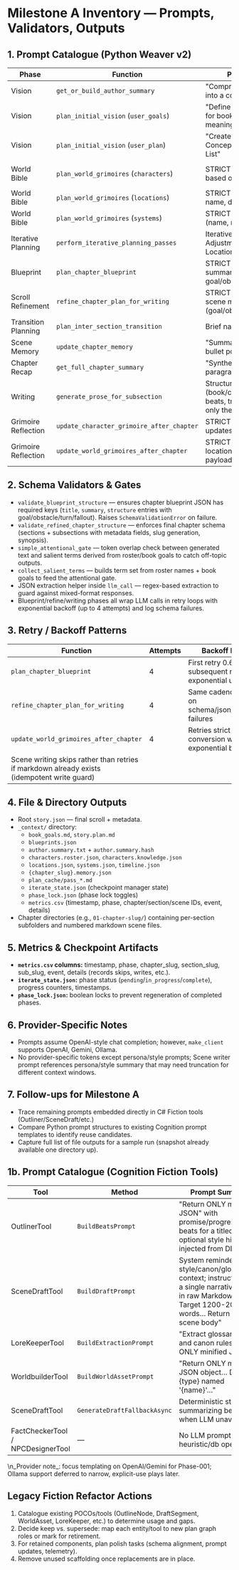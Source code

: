 ﻿# Milestone A Inventory — Prompts, Validators, Outputs

## 1. Prompt Catalogue (Python Weaver v2)

| Phase | Function | Purpose / Prompt Summary | Output Expectation |
| --- | --- | --- | --- |
| Vision | `get_or_build_author_summary` | "Compress the following author persona into a concise, actionable style guide" | Free-form summary text saved to `_context/author.summary.txt` |
| Vision | `plan_initial_vision` (`user_goals`) | "Define the soul of a new novel... Goals for book/characters, Surface plot, Deeper meaning" | Markdown written to `_context/book_goals.md` |
| Vision | `plan_initial_vision` (`user_plan`) | "Create a comprehensive STORY PLAN... Conceptual Vision, n-act Plot, Character List" | Markdown written to `_context/story.plan.md` |
| World Bible | `plan_world_grimoires` (`characters`) | STRICT JSON roster + knowledge lists based on story plan | Saves to `_context/characters.roster.json` & `_context/characters.knowledge.json` |
| World Bible | `plan_world_grimoires` (`locations`) | STRICT JSON array of locations w/ name, description, status | `_context/locations.json` |
| World Bible | `plan_world_grimoires` (`systems`) | STRICT JSON array describing systems (name, rules/function, state) | `_context/systems.json` |
| Iterative Planning | `perform_iterative_planning_passes` | Iterative brief template (Story Arc Adjustments, Character Priorities, Location Notes, Systems Considerations) | Markdown notes under `_context/plan_cache/pass_*.md` |
| Blueprint | `plan_chapter_blueprint` | STRICT JSON blueprint for chapter (title, summary, structure array w/ goal/obstacle/turn/fallout) | Stored in `_context/blueprints.json` |
| Scroll Refinement | `refine_chapter_plan_for_writing` | STRICT JSON final chapter: section + scene metadata (goal/obstacle/turn/fallout/carry_forward) | Appended to `story.json` (`chapters` array) |
| Transition Planning | `plan_inter_section_transition` | Brief narrative bridge between sections | In-memory, passed to writer |
| Scene Memory | `update_chapter_memory` | "Summarize the key plot points... 2-3 bullet points" | Saved to `_context/{chapter}.memory.json` |
| Chapter Recap | `get_full_chapter_summary` | "Synthesize scene summaries into a 1-2 paragraph chapter summary" | Used when planning next blueprint |
| Writing | `generate_prose_for_subsection` | Structured scene context (book/chapter/section meta, scene beats, transition plan); instructs to "Write only the prose" | Markdown scene written under chapter directory (e.g., `01-chapter/.../001-scene.md`) |
| Grimoire Reflection | `update_character_grimoire_after_chapter` | STRICT JSON roster refresh + knowledge updates referencing chapter sections | Updates character roster/knowledge/timeline |
| Grimoire Reflection | `update_world_grimoires_after_chapter` | STRICT JSON to mutate locations/systems arrays given chapter payload | Updates world bible jsons |

## 2. Schema Validators & Gates

- `validate_blueprint_structure` — ensures chapter blueprint JSON has required keys (`title`, `summary`, `structure` entries with goal/obstacle/turn/fallout). Raises `SchemaValidationError` on failure.
- `validate_refined_chapter_structure` — enforces final chapter schema (sections + subsections with metadata fields, slug generation, synopsis).
- `simple_attentional_gate` — token overlap check between generated text and salient terms derived from roster/book goals to catch off-topic outputs.
- `collect_salient_terms` — builds term set from roster names + book goals to feed the attentional gate.
- JSON extraction helper inside `llm_call` — regex-based extraction to guard against mixed-format responses.
- Blueprint/refine/writing phases all wrap LLM calls in retry loops with exponential backoff (up to 4 attempts) and log schema failures.

## 3. Retry / Backoff Patterns

| Function | Attempts | Backoff Notes |
| --- | --- | --- |
| `plan_chapter_blueprint` | 4 | First retry 0.6–1.2s, subsequent retries exponential up to 30s |
| `refine_chapter_plan_for_writing` | 4 | Same cadence; retries on schema/json/transport failures |
| `update_world_grimoires_after_chapter` | 4 | Retries strict JSON conversion with exponential backoff |
| Scene writing skips rather than retries if markdown already exists (idempotent write guard) |

## 4. File & Directory Outputs

- Root `story.json` — final scroll + metadata.
- `_context/` directory:
  - `book_goals.md`, `story.plan.md`
  - `blueprints.json`
  - `author.summary.txt` + `author.summary.hash`
  - `characters.roster.json`, `characters.knowledge.json`
  - `locations.json`, `systems.json`, `timeline.json`
  - `{chapter_slug}.memory.json`
  - `plan_cache/pass_*.md`
  - `iterate_state.json` (checkpoint manager state)
  - `phase_lock.json` (phase lock toggles)
  - `metrics.csv` (timestamp, phase, chapter/section/scene IDs, event, details)
- Chapter directories (e.g., `01-chapter-slug/`) containing per-section subfolders and numbered markdown scene files.

## 5. Metrics & Checkpoint Artifacts

- **`metrics.csv` columns:** timestamp, phase, chapter_slug, section_slug, sub_slug, event, details (records skips, writes, etc.).
- **`iterate_state.json`:** phase status (`pending`/`in_progress`/`complete`), progress counters, timestamps.
- **`phase_lock.json`:** boolean locks to prevent regeneration of completed phases.

## 6. Provider-Specific Notes

- Prompts assume OpenAI-style chat completion; however, `make_client` supports OpenAI, Gemini, Ollama.
- No provider-specific tokens except persona/style prompts; Scene writer prompt references persona/style summary that may need truncation for different context windows.

## 7. Follow-ups for Milestone A

- Trace remaining prompts embedded directly in C# Fiction tools (Outliner/SceneDraft/etc.)
- Compare Python prompt structures to existing Cognition prompt templates to identify reuse candidates.
- Capture full list of file outputs for a sample run (snapshot already available one directory up).
## 1b. Prompt Catalogue (Cognition Fiction Tools)

| Tool | Method | Prompt Summary | Output/Usage |
| --- | --- | --- | --- |
| OutlinerTool | `BuildBeatsPrompt` | "Return ONLY minified JSON" with promise/progress/payoff beats for a titled node; optional style hints injected from DB | Beats stored in `OutlineNodeVersion.Beats` JSON and surfaced during scene drafting |
| SceneDraftTool | `BuildDraftPrompt` | System reminder + style/canon/glossary context; instructs: "Write a single narrative scene in raw Markdown… Target 1200-2000 words… Return only the scene body" | Result becomes `DraftSegmentVersion.BodyMarkdown`; metrics logged alongside |
| LoreKeeperTool | `BuildExtractionPrompt` | "Extract glossary terms and canon rules. Return ONLY minified JSON…" | Populates `GlossaryTerms` + `CanonRules` (ingest pipeline) |
| WorldbuilderTool | `BuildWorldAssetPrompt` | "Return ONLY minified JSON object… Design a {type} named '{name}'…" | Seeds `WorldAssetVersion.Content` for locations/characters/systems |
| SceneDraftTool | `GenerateDraftFallbackAsync` | Deterministic stub summarizing beats when LLM unavailable | Used only on failure (no external call) |
| FactCheckerTool / NPCDesignerTool | — | No LLM prompt (pure heuristic/db operations) | n/a |

\n_Provider note_: focus templating on OpenAI/Gemini for Phase-001; Ollama support deferred to narrow, explicit-use plays later.
## Legacy Fiction Refactor Actions
1. Catalogue existing POCOs/tools (OutlineNode, DraftSegment, WorldAsset, LoreKeeper, etc.) to determine usage and gaps.
2. Decide keep vs. supersede: map each entity/tool to new plan graph roles or mark for retirement.
3. For retained components, plan polish tasks (schema alignment, prompt updates, telemetry).
4. Remove unused scaffolding once replacements are in place.
